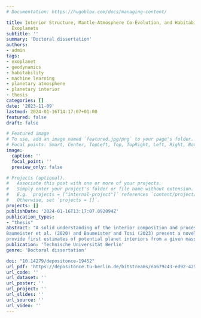 ```yaml
---
# Documentation: https://hugoblox.com/docs/managing-content/

title: Interior Structure, Mantle-Atmosphere Co-Evolution, and Habitability of Low-Mass
  Exoplanets
subtitle: ''
summary: 'Doctoral dissertation'
authors:
- admin
tags:
- exoplanet
- geodynamics
- habitability
- machine learning
- planetary atmosphere
- planetary interior
- thesis
categories: []
date: '2023-11-09'
lastmod: 2024-01-16T14:17:07+01:00
featured: false
draft: false

# Featured image
# To use, add an image named `featured.jpg/png` to your page's folder.
# Focal points: Smart, Center, TopLeft, Top, TopRight, Left, Right, BottomLeft, Bottom, BottomRight.
image:
  caption: ''
  focal_point: ''
  preview_only: false

# Projects (optional).
#   Associate this post with one or more of your projects.
#   Simply enter your project's folder or file name without extension.
#   E.g. `projects = ["internal-project"]` references `content/project/deep-learning/index.md`.
#   Otherwise, set `projects = []`.
projects: []
publishDate: '2024-01-16T13:17:07.092094Z'
publication_types:
- "thesis"
abstract: "A solid understanding of the interior composition and processes of exoplanets is a necessary foundation for addressing some of the fundamental questions in planetary science, encompassing the types of planets that may exist, the mechanisms governing planet formation and evolution, the uniqueness of our Solar System, and the potential existence of extraterrestrial life. Three first-author publications form the basis of this dissertation, which explores two avenues for studying planetary interiors. 
Baumeister et al. (2020) and Baumeister and Tosi (2023) present a novel machine learning-based model, which can 
provide first estimates of potential planet interiors from a given mass and radius in fractions of a second. The fast computation times of this model allows, for the first time, a rapid large-scale interior characterization of exoplanets. Furthermore, both publications show that measuring the fluid Love number $k_2$, which may be inferred from a planet's shape or the precession of its orbit, would help to significantly constrain the interior of the planet. Moreover, a planet is not a static entity. The interior and atmosphere of rocky planets co-evolve as a coupled system through a variety of interactions and feedback processes. Baumeister et al. (2023) explores the long-term habitability of stagnant-lid exoplanets - those without plate tectonics - as a function of key planetary parameters, such as planet mass, the size of the iron core, and the oxidation state and water content of the mantle. The model includes a comprehensive array of feedback processes and interactions between interior and atmosphere. The modeling of more than 280000 coupled atmosphere-interior evolutions shows that a wide diversity of atmospheric compositions develops in response to interior properties. Only a narrow range of mantle oxidation states allows long-term habitable conditions, and many planets end up with Venus-like hot, dense atmospheres instead. On planets with large iron cores, these conditions are less likely to develop due to generally lower volcanic activity. Altogether, this work underscores the value of a holistic approach in studying exoplanets, ranging from the characterization of interiors to the assessment of habitability."
publication: 'Technische Universität Berlin'
genre: 'Doctoral dissertation'

doi: "10.14279/depositonce-19452"
url_pdf: 'https://depositonce.tu-berlin.de/bitstreams/ea679c43-ed92-425d-8830-1667ffda17c1/download'
url_code: ''
url_dataset: ''
url_poster: ''
url_project: ''
url_slides: ''
url_source: ''
url_video: ''
---
```



